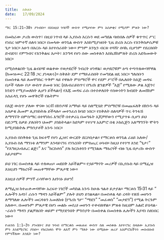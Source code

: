 ```yaml
---
title:  ስቅለት
date:   17/09/2024
---
```


`ማር 15:21–38ን ያንብቡ። በእነዚህ ንባቦች ውስጥ የሚታየው ምን አሰቃቂና የሚያም ምጸት ነው?`

በመከራው ታሪክ ውስጥ፣ በዚህ ነጥብ ላይ ኢየሱስ እርሱን ወደ መግደል ባዘነበሉ ሰዎች ቁጥጥር ሥር የነበረ ዝምተኛ ሰለባ ነበር። በመላው ወንጌል ውስጥ እስከሚያዝበት ጊዜ ድረስ እርሱ የእንቅስቃሴዎቹ ጌታ ነበር። አሁን በእርሱ ላይ እየተሰራበት ነው። ምንም እንኳን ብርቱ ተጓዥ ሰባኪ ቢሆንም የደረሰበት ድብደባ፣ የምግብና የእንቅልፍ እጦት፣ እንግዳ የሆነ ሰው መስቀሉን እስኪሸከምለት ድረስ አድክመውት ነበር።

በሚሰቀልበት ጊዜ ልብሶቹ ወልቀው የወታደሮች ንብረት ሆነዋል፣ ወታደሮቹም ዕጣ ተጣጥለውባቸዋል (ከመዝሙር 22:18 ጋር ያነጻጽሩ)። ስቅለት ደም የማይፈስበት የመግደል ዘዴ ነበር። ግለሰቡን በመስቀል ላይ ለመቸንከር ጥቅም ላይ የዋሉት ምስማሮች ዋና የደም ሥሮች በሌለበት ከእጅ መዳፍ በታች ባለው ቦታ ውስጥ ይመቱ ነበር (በእብራይስጥና በግሪክ ቋንቋዎች “እጅ” የሚለው ቃል እጅንና ክንድን የሚያመለክት ሊሆን ይችላል።) የእጁ መዳፍ ራሱ በተሰቀለበት የሰውነትን ክብደት ለመሸከም አስፈላጊ የሆኑ መዋቅሮች የሉትም።

በእጅ ውስጥ ያለው ዋናው ነርቭ በክንዶቹ አማካይ ላይ ስለሚሄድ ምስማሮቹ በመጨፍለቅ በክንዱ ላይ አሰቃቂ ሕመም ሊያስከትሉ ይችላሉ። መተንፈሰ ከባድ ነበር። የስቅለት ሰለባዎች ጥሩ ትንፋሽ ለማግኘት በምስማር በተቸነከሩ እግሮች በተቃራኒ በመግፋት እጆቻቸውን የሚያጥፉ ሲሆን ይህ በድጋሚ ስቃይ ያለበትን ህመም ያስከትላል። ከድካም የተነሣ አእምሮ በቂ ኦክሲጅን አለማግኘት ሞትን ከሚያስከትሉ ምክንያቶች አንዱ ነበር።

ኢየሱስ በስቅለቱ ጊዜ ከፍተኛ የሆነ ፌዝና ውርደት ደርሶበታል። የማርቆስ ወንጌል ራዕይ አለው/ኢየሱስ ስለ ማንነቱ ለማንም እንዳይናገሩ የነገረበት የምስጢር ሀሳብ። ከዚህ የተነሣ እንደ “ጌታ፣” “የእግዚአብሔር ልጅ፣” እና “ክርስቶስ” ያሉ ክርስቶስን የሚገልጹ ማዕረጎች ብዙ ጊዜ በታሪኩ ውስጥ አይታዩም።

ይህ ነገር በመስቀል ላይ ተለወጠ። መደበቅ አይችልም። የኃይማኖት መሪዎች በኢየሱስ ላይ በማፌዝ እነዚህን ማዕረጎች መጠቀማቸው ምጸታዊ ነው።

እነዚህ ሰዎች ምንኛ ራሳቸውን እየኮነኑ ይሆን!

ለማፌዝ ከተጠቀሙባቸው አረፍተ ነገሮች መካከል አንዱ ከሁሉ ጎልቶ ይታያል። ማርቆስ 15፡31 ላይ “ ሌሎችን አዳነ፤ ራሱን ማዳን አይችልም” ያሉት ይህን ይገልጻል። በመስቀል ላይ ረዳት የለሽ መሆኑን ለማግለጽ ሌሎችን መርዳቱን አመለከቱ (የግሪክ ግሥ “ማደን” “መፈወስ” “መታደግ”) የሚል ትርጉም አለው።.   በመሆኑም ምጸታዊ በሆነ መልኩ መሲህ መሆኑን ተቀብለዋል። ምጸቱ ከዚህም አልፎ ይሄዳል--ራሱን ማዳን ያልቻለበት ወይም የማያድንበት ምክንያት በመስቀል በመሰቀሉ ሌሎችን እያዳነ ስለነበር ነው።

`ዮሐንስ 1:1–3ን ያንብቡና ይህ ንባብ በማርቆስ መጽሐፍ ውስጥ ስለ መሰቀሉ እየተናገረ ስላለው ኢየሱስ ምን እንደሚናገር ያስቡ። የክርስቶስ ሞት ለእኛ ምን ማለት ነው በሚለው ዙሪያ አእምሮአችንን መሰብሰብ የምንችለው እንዴት ነው?`
